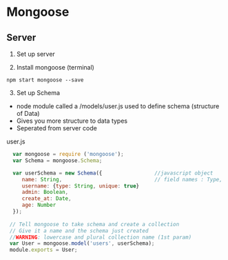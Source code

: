 Mongoose
===

Server
---
1) Set up server

2) Install mongoose (terminal)
```
npm start mongoose --save
```

3) Set up Schema
  - node module called a /models/user.js used to define schema (structure of Data)
  - Gives you more structure to data types
  - Seperated from server code 

 user.js
```javascript
  var mongoose = require ('mongoose');
  var Schema = mongoose.Schema;

  var userSchema = new Schema({                 //javascript object
     name: String,                              // field names : Type,
     username: {type: String, unique: true}
     admin: Boolean,
     create_at: Date,
     age: Number
  });
  
 // Tell mongoose to take schema and create a collection
 // Give it a name and the schema just created
 //WARNING: lowercase and plural collection name (1st param)
 var User = mongoose.model('users', userSchema);  
 module.exports = User;
   
```
